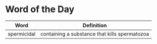 # Word of the Day

|Word|Definition|
|---|---|
|spermicidal|containing a substance that kills spermatozoa|